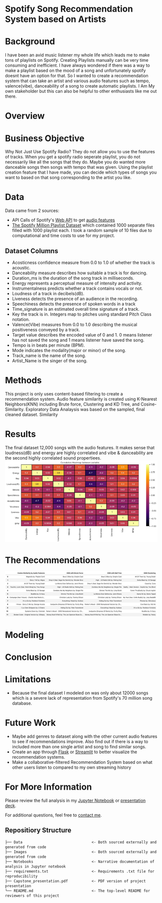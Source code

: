 # Spotify Song Recommendation System based on Artists

# Background
I have been an avid music listener my whole life which leads me to make tons of playlists on Spotify.
Creating Playlists manually can be very time consuming and inefficient. I have always wondered if there was a way to make a playlist based on the mood of a song and unfortunately spotify doesnt have an option for that. So I wanted to create a recommendation system that can take an artist and various audio features such as tempo, valence(vibe), danceability of a song to create automatic playlists. I Am My own stakeholder but this can also be helpful to other enthusiasts like me out there.

# Overview

# Business Objective
Why Not Just Use Spotify Radio?
They do not allow you to use the features of tracks. When you get a spotify radio seperate playlist, you do not necessarily like all the songs that they do. Maybe you do wanted more danceable songs then songs with tempo that was given. Using the playlist creation feature that I have made, you can decide which types of songs you want to based on that song corresponding to the artist you like.


# Data
Data came from 2 sources:
 - API Calls of Spotify's [Web API](https://developer.spotify.com/documentation/web-api/) to get [audio features](https://developer.spotify.com/documentation/web-api/reference/#/operations/get-audio-features)
 - [The Spotify Million Playlist Dataset](https://www.aicrowd.com/challenges/spotify-million-playlist-dataset-challenge) which contained 1000 separate files
 filled with 1000 playlist each. I took a random sample of 10 files due to computational and time costs to use for my project.
 
 ## Dataset Columns
- Acosticness confidence measure from 0.0 to 1.0 of whether the track is acoustic.
- Danceability measure describes how suitable a track is for dancing.
- Duration_ms is the duration of the song track in milliseconds.
- Energy represents a perceptual measure of intensity and activity.
- Instrumentalness predicts whether a track contains vocals or not.
- Loudness of a track in decibels(dB).
- Liveness detects the presence of an audience in the recording.
- Speechiness detects the presence of spoken words in a track
- Time_signature is an estimated overall time signature of a track.
- Key the track is in. Integers map to pitches using standard Pitch Class notation.
- Valence(Vibe) measures from 0.0 to 1.0 describing the musical positiveness conveyed by a track.
- Target value describes the encoded value of 0 and 1. 0 means listener has not saved the song and 1 means listener have saved the song.
- Tempo is in beats per minute (BPM).
- Mode indicates the modality(major or minor) of the song.
- Track_name is the name of the song.
- Artist_Name is the singer of the song.

# Methods
This project is only uses content-based filtering to create a recommendation system. Audio feature similarity is created using K-Nearest Neighbors(KNN) including Brute force, Clustering and KD Tree, and Cosine-Similarity. Exploratory Data Analaysis was based on the sampled, final cleaned dataset.
Similarity

# Results
The final dataset 12,000 songs with the audio features. It makes sense that loudness(dB) and energy are highly correlated and vibe & danceability are the second highly correlated sound propertiees.
![chart1](./Images/correlation2.jpg)

# The Recommendations
![chart2](./Images/modelsupdated.png)

# Modeling

# Conclusion

# Limitations
 - Because the final dataset I modeled on was only about 12000 songs which is a severe lack of representation from Spotify's 70 million song database.
  
# Future Work
- Maybe add genres to dataset along with the other current audio features to see if recommendations improve. Also find out if there is a way to included
  more than one single artist and song to find similar songs.
- Create an app through [Flask](https://flask.palletsprojects.com/en/2.0.x/) or [Streamlit](https://streamlit.io/) to better visualize the recommendation
  systems.
- Make a collaborative-filtered Recommendation System based on what other users listen to compared to my own streaming history

# For More Information

Please review the full analysis in my [Jupyter Notebook](./jan13.ipynb) or [presentation deck](/Capstone_Presentation.pdf).

For additional questions, feel free to [contact me](https://www.linkedin.com/in/sumedh-bhardwaj-932767202/).

## Repositiory Structure
```
├── Data                                <- Both sourced externally and generated from code
├── Images                              <- Both sourced externally and generated from code
├── Notebooks                           <- Narrative documentation of analysis in Jupyter notebook
├── requirements.txt                    <- Requirements .txt file for reproducibility
├── Capstone_presentation.pdf           <- PDF version of project presentation
└── README.md                           <- The top-level README for reviewers of this project
